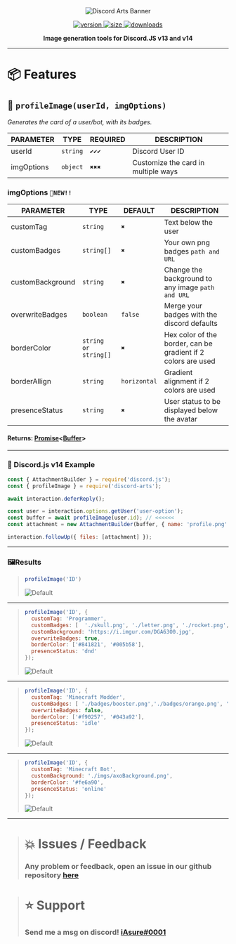 
<div align='center'>
  <img src='https://i.imgur.com/NBpsl5W.png' alt='Discord Arts Banner' />
  <p align='center'>
  <a href='https://www.npmjs.com/package/discord-arts'>
    <img src='https://img.shields.io/npm/v/discord-arts?label=version&style=for-the-badge' alt='version' />
    <img src='https://img.shields.io/bundlephobia/min/discord-arts?label=size&style=for-the-badge' alt='size' />
    <img src='https://img.shields.io/npm/dt/discord-arts?style=for-the-badge' alt='downloads' />
  </a>
</p>
</div>

<p align="center">
  <strong>Image generation tools for Discord.JS v13 and v14</strong>
</p>

***

# 📦 Features

## 🤖 `profileImage(userId, imgOptions)`

*Generates the card of a user/bot, with its badges.*

PARAMETER | TYPE | REQUIRED | DESCRIPTION 
-------- | --------- | -------- | -------- 
userId| `string` | `✔️✔️✔️` | Discord User ID
imgOptions| `object` | `✖️✖️✖️` | Customize the card in multiple ways

### imgOptions `🔴NEW!!`
PARAMETER | TYPE | DEFAULT | DESCRIPTION 
-------- | --------- | -------- | -------- 
customTag| `string` | `✖️` | Text below the user
customBadges| `string[]` | `✖️` | Your own png badges `path and URL`
customBackground| `string` | `✖️` | Change the background to any image `path and URL`
overwriteBadges| `boolean` | `false` | Merge your badges with the discord defaults
borderColor| `string or string[]` | `✖️` | Hex color of the border, can be gradient if 2 colors are used
borderAllign| `string` | `horizontal` | Gradient alignment if 2 colors are used
presenceStatus| `string` | `✖️` | User status to be displayed below the avatar

#### Returns: **[Promise](https://developer.mozilla.org/en-US/docs/Web/JavaScript/Reference/Global_Objects/Promise)<**[Buffer](https://nodejs.org/api/buffer.html)**>**

***

### 📃 Discord.js v14 Example

```javascript
const { AttachmentBuilder } = require('discord.js');
const { profileImage } = require('discord-arts');

await interaction.deferReply();

const user = interaction.options.getUser('user-option');
const buffer = await profileImage(user.id); // <<<<<<
const attachment = new AttachmentBuilder(buffer, { name: 'profile.png' });

interaction.followUp({ files: [attachment] });
```

***

### 🖼️Results 

> ```javascript
> profileImage('ID')
> ```
> ![Default](https://i.imgur.com/HKumM3y.png)

***

> ```javascript
> profileImage('ID', {
> 	customTag: 'Programmer',
> 	customBadges: [  './skull.png', './letter.png', './rocket.png', './crown.png', './hearth.png'  ],
> 	customBackground: 'https://i.imgur.com/DGA63O0.jpg',
> 	overwriteBadges: true,
> 	borderColor: ['#841821', '#005b58'],
> 	presenceStatus: 'dnd'
> });
> ```
> ![Default](https://i.imgur.com/qkT2DRk.png)

***

> ```javascript
> profileImage('ID', {
> 	customTag: 'Minecraft Modder',
> 	customBadges: [ './badges/booster.png','./badges/orange.png', './badges/giveaway.png' ],
> 	overwriteBadges: false,
> 	borderColor: ['#f90257', '#043a92'],
> 	presenceStatus: 'idle'
> });
> ```
> ![Default](https://i.imgur.com/Tz4IgNH.png)

***

> ```javascript
> profileImage('ID', {
> 	customTag: 'Minecraft Bot',
> 	customBackground: './imgs/axoBackground.png',
> 	borderColor: '#fe6a90',
> 	presenceStatus: 'online'
> });
> ```
> ![Default](https://i.imgur.com/W8PVvOY.png)

***

> # 💥 Issues / Feedback
> 
> ### Any problem or feedback, open an issue in our github repository [here](https://github.com/iAsure/discord-arts)


> # ⭐ Support
>
> ### Send me a msg on discord! [iAsure#0001](https://discord.com/users/339919990947971105)

